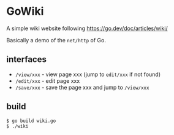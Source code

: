 # GoWiki

A simple wiki website following https://go.dev/doc/articles/wiki/

Basically a demo of the `net/http` of Go.

## interfaces

- `/view/xxx` - view page xxx (jump to `edit/xxx` if not found)
- `/edit/xxx` - edit page xxx
- `/save/xxx` - save the page xxx and jump to `/view/xxx`

## build

```bash
$ go build wiki.go
$ ./wiki
```